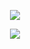 <p align="center">
     <a href="https://discord.gg/winter"><img src="https://discord.com/api/guilds/751586286527316029/widget.png?style=banner2"/></a>
</p>
<p align="center">
     <a href="https://www.zeki.pw"><img src="https://cdn.discordapp.com/avatars/781800203664883714/a_754132da2cb21006bfbeb881cf2812a1.webp?size=128"/></a>
</p>
